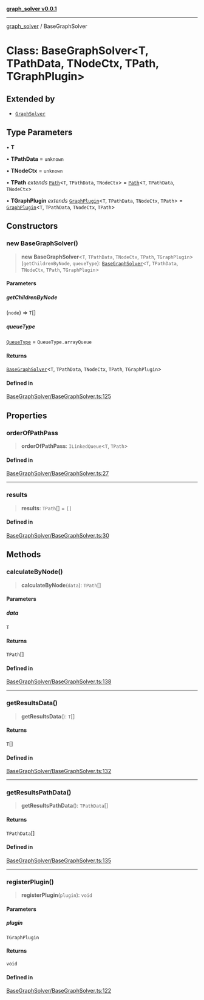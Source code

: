 [**graph_solver v0.0.1**](../README.md)

***

[graph_solver](../globals.md) / BaseGraphSolver

# Class: BaseGraphSolver\<T, TPathData, TNodeCtx, TPath, TGraphPlugin\>

## Extended by

- [`GraphSolver`](GraphSolver.md)

## Type Parameters

• **T**

• **TPathData** = `unknown`

• **TNodeCtx** = `unknown`

• **TPath** *extends* [`Path`](../interfaces/Path.md)\<`T`, `TPathData`, `TNodeCtx`\> = [`Path`](../interfaces/Path.md)\<`T`, `TPathData`, `TNodeCtx`\>

• **TGraphPlugin** *extends* [`GraphPlugin`](../namespaces/plugins/interfaces/GraphPlugin.md)\<`T`, `TPathData`, `TNodeCtx`, `TPath`\> = [`GraphPlugin`](../namespaces/plugins/interfaces/GraphPlugin.md)\<`T`, `TPathData`, `TNodeCtx`, `TPath`\>

## Constructors

### new BaseGraphSolver()

> **new BaseGraphSolver**\<`T`, `TPathData`, `TNodeCtx`, `TPath`, `TGraphPlugin`\>(`getChildrenByNode`, `queueType`): [`BaseGraphSolver`](BaseGraphSolver.md)\<`T`, `TPathData`, `TNodeCtx`, `TPath`, `TGraphPlugin`\>

#### Parameters

##### getChildrenByNode

(`node`) => `T`[]

##### queueType

[`QueueType`](../enumerations/QueueType.md) = `QueueType.arrayQueue`

#### Returns

[`BaseGraphSolver`](BaseGraphSolver.md)\<`T`, `TPathData`, `TNodeCtx`, `TPath`, `TGraphPlugin`\>

#### Defined in

[BaseGraphSolver/BaseGraphSolver.ts:125](https://github.com/ahibis/grapthSolver/blob/0c6ad5227b2300e452a220efa1e98a9e3061f40c/src/BaseGraphSolver/BaseGraphSolver.ts#L125)

## Properties

### orderOfPathPass

> **orderOfPathPass**: `ILinkedQueue`\<`T`, `TPath`\>

#### Defined in

[BaseGraphSolver/BaseGraphSolver.ts:27](https://github.com/ahibis/grapthSolver/blob/0c6ad5227b2300e452a220efa1e98a9e3061f40c/src/BaseGraphSolver/BaseGraphSolver.ts#L27)

***

### results

> **results**: `TPath`[] = `[]`

#### Defined in

[BaseGraphSolver/BaseGraphSolver.ts:30](https://github.com/ahibis/grapthSolver/blob/0c6ad5227b2300e452a220efa1e98a9e3061f40c/src/BaseGraphSolver/BaseGraphSolver.ts#L30)

## Methods

### calculateByNode()

> **calculateByNode**(`data`): `TPath`[]

#### Parameters

##### data

`T`

#### Returns

`TPath`[]

#### Defined in

[BaseGraphSolver/BaseGraphSolver.ts:138](https://github.com/ahibis/grapthSolver/blob/0c6ad5227b2300e452a220efa1e98a9e3061f40c/src/BaseGraphSolver/BaseGraphSolver.ts#L138)

***

### getResultsData()

> **getResultsData**(): `T`[]

#### Returns

`T`[]

#### Defined in

[BaseGraphSolver/BaseGraphSolver.ts:132](https://github.com/ahibis/grapthSolver/blob/0c6ad5227b2300e452a220efa1e98a9e3061f40c/src/BaseGraphSolver/BaseGraphSolver.ts#L132)

***

### getResultsPathData()

> **getResultsPathData**(): `TPathData`[]

#### Returns

`TPathData`[]

#### Defined in

[BaseGraphSolver/BaseGraphSolver.ts:135](https://github.com/ahibis/grapthSolver/blob/0c6ad5227b2300e452a220efa1e98a9e3061f40c/src/BaseGraphSolver/BaseGraphSolver.ts#L135)

***

### registerPlugin()

> **registerPlugin**(`plugin`): `void`

#### Parameters

##### plugin

`TGraphPlugin`

#### Returns

`void`

#### Defined in

[BaseGraphSolver/BaseGraphSolver.ts:122](https://github.com/ahibis/grapthSolver/blob/0c6ad5227b2300e452a220efa1e98a9e3061f40c/src/BaseGraphSolver/BaseGraphSolver.ts#L122)
